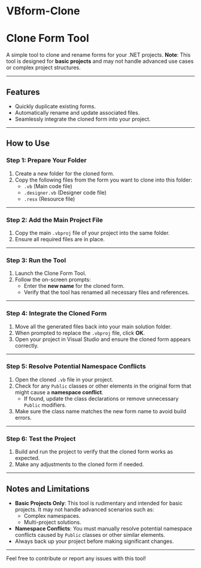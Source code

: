 # VBform-Clone

# Clone Form Tool

A simple tool to clone and rename forms for your .NET projects. **Note**: This tool is designed for **basic projects** and may not handle advanced use cases or complex project structures.

---

## Features
- Quickly duplicate existing forms.
- Automatically rename and update associated files.
- Seamlessly integrate the cloned form into your project.

---

## How to Use

### Step 1: Prepare Your Folder
1. Create a new folder for the cloned form.
2. Copy the following files from the form you want to clone into this folder:
   - `.vb` (Main code file)
   - `.designer.vb` (Designer code file)
   - `.resx` (Resource file)

---

### Step 2: Add the Main Project File
1. Copy the main `.vbproj` file of your project into the same folder.
2. Ensure all required files are in place.

---

### Step 3: Run the Tool
1. Launch the Clone Form Tool.
2. Follow the on-screen prompts:
   - Enter the **new name** for the cloned form.
   - Verify that the tool has renamed all necessary files and references.

---

### Step 4: Integrate the Cloned Form
1. Move all the generated files back into your main solution folder.
2. When prompted to replace the `.vbproj` file, click **OK**.
3. Open your project in Visual Studio and ensure the cloned form appears correctly.

---

### Step 5: Resolve Potential Namespace Conflicts
1. Open the cloned `.vb` file in your project.
2. Check for any `Public` classes or other elements in the original form that might cause a **namespace conflict**.
   - If found, update the class declarations or remove unnecessary `Public` modifiers.
3. Make sure the class name matches the new form name to avoid build errors.

---

### Step 6: Test the Project
1. Build and run the project to verify that the cloned form works as expected.
2. Make any adjustments to the cloned form if needed.

---

## Notes and Limitations
- **Basic Projects Only**: This tool is rudimentary and intended for basic projects. It may not handle advanced scenarios such as:
  - Complex namespaces.
  - Multi-project solutions.
- **Namespace Conflicts**: You must manually resolve potential namespace conflicts caused by `Public` classes or other similar elements.
- Always back up your project before making significant changes.

---

Feel free to contribute or report any issues with this tool!
